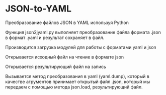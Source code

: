 # JSON-to-YAML
Преобразование файлов JSON в YAML используя Python

Функция json2jyaml.py выполняет преобразование файла формата .json в формат .yaml и результат сохраняет в файл.


Производится загрузка модулей для работы с форматами yaml и json

Открывается исходный файл на чтение в формате json

Открывается результирующий файл на запись

Вызывается метод преобразования в yaml (yaml.dump), который в качестве агрументов принимает открытый файл .json,
который мы передаем с помощью метода json.load, результирующий файл.
